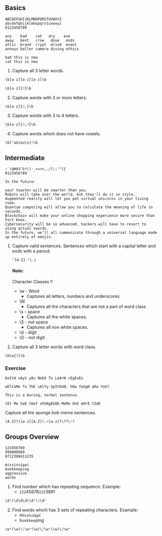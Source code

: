 

## Basics

```
ABCDEFGHIJKLMNOPQRSTUVWXYZ
abcdefghijklmnopqrstuvwxyz
0123456789

ace    bad    cat   dry    eve
away   bent   crow   dove   ends
attic  brand  crypt  dried  event
annoys baller camera diving ethics

bad this is new
cat this is new

```

1. Capture all 3 letter words.
```r
\b[a-z][a-z][a-z]\b
```

```r
\b[a-z]{3}\b
```

2. Capture words with 3 or more letters.
```r
\b[a-z]{3,}\b
```

3. Capture words with 3 to 4 letters.
```r
\b[a-z]{3,4}\b
```

4. Capture words which does not have vowels.
```r
\b[^aeiou\s]+\b
```


## Intermediate

```
~`!@#$%^&*()-_+=<>,./?;:'"[{
0123456789

In the future:

your toaster will be smarter than you.
Robots will take over the world, but they'll do it in style.
Augmented reality will let you pet virtual unicorns in your living room.
Quantum computing will allow you to calculate the meaning of life in seconds.
Blockchain will make your online shopping experience more secure than Fort Knox.
Cybersecurity will be so advanced, hackers will have to resort to using actual swords.
In the future, we'll all communicate through a universal language made up entirely of emojis.

```

1. Capture valid sentences. Sentences which start with a capital letter and ends with a period.
	```r
	^[A-Z].*\.$
	```

	#### Note:
	Character Classes !!
	
	- \\w - Word
		- Captures all letters, numbers and underscores.
	- \\W
		- Captures all the characters that are not a part of word class
	- \\s - space
		- Captures all the white spaces.
	- \\S -  not space
		- Captures all non white spaces.
	- \\d - digit 
	- \\D - not digit

2. Capture all 3 letter words with word class.
```r
\b\w{3}\b
```


### Exercise

```
KeItH sAyS yOu NeEd To LeArN rEgExEs

wElCoMe To ThE sAlTy SpItOoN, hOw ToUgH aRe YoU?

This is a boring, normal sentence.

lEt Me SeE tHaT sPoNgEbOb MeMe OnE mOrE tImE
```

Capture all the sponge bob meme sentences.
```r
[A-Z]?([a-z][A-Z]).+[a-z]?\??\!?
```

##  Groups Overview

```
123456789
999000999
8712388411235

mississippi
bookkeeping
aggressive
words

```

1. Find number which has repeating sequence.
	Example:
	- `222`45678`222`3891
```r
\d*(\d\d\d)\d*\1\d*
```

2. Find words which has 3 sets of repeating characters.
	 Example:
	 - mi`ss`i`ss`i`pp`i
	 - b`ookkee`ping

```r
\w*(\w)\1\w*(\w)\2\w*(\w)\3\w*
```
